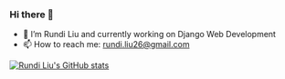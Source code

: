 ### Hi there 👋

- 🔭 I’m Rundi Liu and currently working on Django Web Development
- 📫 How to reach me: rundi.liu26@gmail.com

[![Rundi Liu's GitHub stats](https://github-readme-stats.vercel.app/api?username=freakleesin)](https://github.com/anuraghazra/github-readme-stats)

